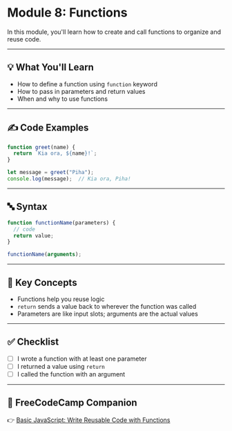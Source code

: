 # Module 8: Functions

In this module, you'll learn how to create and call functions to organize and reuse code.

---

## 💡 What You'll Learn
- How to define a function using `function` keyword
- How to pass in parameters and return values
- When and why to use functions

---

## ✍️ Code Examples

```javascript
function greet(name) {
  return `Kia ora, ${name}!`;
}

let message = greet("Piha");
console.log(message);  // Kia ora, Piha!
```

---

## 🔤 Syntax

```javascript
function functionName(parameters) {
  // code
  return value;
}

functionName(arguments);
```

---

## 🧠 Key Concepts

- Functions help you reuse logic
- `return` sends a value back to wherever the function was called
- Parameters are like input slots; arguments are the actual values

---

## ✅ Checklist

- [ ] I wrote a function with at least one parameter
- [ ] I returned a value using `return`
- [ ] I called the function with an argument

---

## 📘 FreeCodeCamp Companion

👉 [Basic JavaScript: Write Reusable Code with Functions](https://www.freecodecamp.org/learn/javascript-algorithms-and-data-structures/basic-javascript/)
